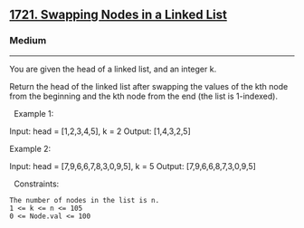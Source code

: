 <h2><a href="https://leetcode.com/problems/swapping-nodes-in-a-linked-list/">1721. Swapping Nodes in a Linked List</a></h2><h3>Medium</h3><hr>You are given the head of a linked list, and an integer k.

Return the head of the linked list after swapping the values of the kth node from the beginning and the kth node from the end (the list is 1-indexed).

 
Example 1:

Input: head = [1,2,3,4,5], k = 2
Output: [1,4,3,2,5]


Example 2:

Input: head = [7,9,6,6,7,8,3,0,9,5], k = 5
Output: [7,9,6,6,8,7,3,0,9,5]


 
Constraints:


	The number of nodes in the list is n.
	1 <= k <= n <= 105
	0 <= Node.val <= 100


